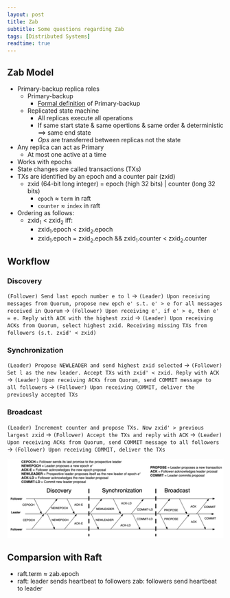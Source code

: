 ```yaml
---
layout: post
title: Zab
subtitle: Some questions regarding Zab
tags: [Distributed Systems]
readtime: true
---
```


## Zab Model
- Primary-backup replica roles
  - Primary-backup
    - [Formal definition](https://www.cs.cornell.edu/fbs/publications/DSbook.c8.pdf) of Primary-backup
  - Replicated state machine
    - All replicas execute all operations
    - If same start state & same opertions & same order & deterministic ==> same end state
    - *Ops* are transferred between replicas not the state
- Any replica can act as Primary
  - At most one active at a time
- Works with epochs
- State changes are called transactions (TXs)
- TXs are identified by an epoch and a counter pair (zxid)
  - zxid (64-bit long integer) = epoch (high 32 bits) | counter (long 32 bits)
    - `epoch` $\approx$ `term` in raft
    - `counter` $\approx$ `index` in raft
- Ordering as follows:
  - zxid<sub>1</sub> < zxid<sub>2</sub> iff:
    - zxid<sub>1</sub>.epoch < zxid<sub>2</sub>.epoch
    - zxid<sub>1</sub>.epoch = zxid<sub>2</sub>.epoch && zxid<sub>1</sub>.counter < zxid<sub>2</sub>.counter

## Workflow
### Discovery
`(Follower) Send last epoch number e to l` <a>&rarr;</a> `(Leader) Upon receiving messages from Quorum, propose new epch e' s.t. e' > e for all messages received in Quorum` <a>&rarr;</a> `(Follower) Upon receiving e', if e' > e, then e' = e. Reply with ACK with the highest zxid` <a>&rarr;</a> `(Leader) Upon receiving ACKs from Quorum, select highest zxid. Receiving missing TXs from followers (s.t. zxid' < zxid)`
### Synchronization
`(Leader) Propose NEWLEADER and send highest zxid selected` <a>&rarr;</a> `(Follower) Set l as the new leader. Accept TXs with zxid' < zxid. Reply with ACK` <a>&rarr;</a> `(Leader) Upon receiving ACKs from Quorum, send COMMIT message to all followers` <a>&rarr;</a> `(Follower) Upon receiving COMMIT, deliver the previously accepted TXs`
### Broadcast
`(Leader) Increment counter and propose TXs. Now zxid' > previous largest zxid` <a>&rarr;</a> `(Follower) Accept the TXs and reply with ACK` <a>&rarr;</a> `(Leader) Upon receiving ACKs from Quorum, send COMMIT message to all followers` <a>&rarr;</a> `(Follower) Upon receiving COMMIT, deliver the TXs`

![zab](../assets/img/zab/zab.png)


## Comparsion with Raft
- raft.term $\approx$ zab.epoch
- raft: leader sends heartbeat to followers
  zab: followers send heartbeat to leader